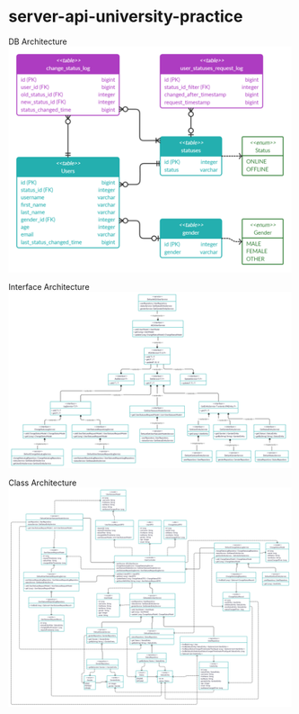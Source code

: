 # server-api-university-practice

DB Architecture
![alt text](umls/db_architecture.jpg)

Interface Architecture
![alt text](umls/interface_architecture.jpg)

Class Architecture
![alt text](umls/class_architecture.jpg)